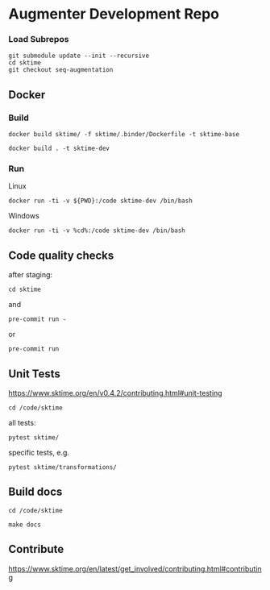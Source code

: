 # Augmenter Development Repo
### Load Subrepos 
```
git submodule update --init --recursive
cd sktime
git checkout seq-augmentation
```

## Docker
### Build
```
docker build sktime/ -f sktime/.binder/Dockerfile -t sktime-base
```

```
docker build . -t sktime-dev
```

### Run
Linux
```
docker run -ti -v ${PWD}:/code sktime-dev /bin/bash
```
Windows
```
docker run -ti -v %cd%:/code sktime-dev /bin/bash
```

## Code quality checks
after staging:
```
cd sktime
```
and
```
pre-commit run -
```
or
```
pre-commit run 
```


## Unit Tests
https://www.sktime.org/en/v0.4.2/contributing.html#unit-testing

```
cd /code/sktime
```

all tests:
```
pytest sktime/
```

specific tests, e.g.
```
pytest sktime/transformations/
```


## Build docs
```
cd /code/sktime
```
```
make docs
```



## Contribute
https://www.sktime.org/en/latest/get_involved/contributing.html#contributing

